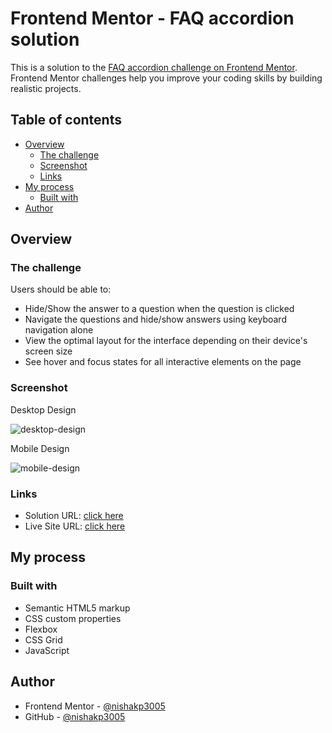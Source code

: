 # Frontend Mentor - FAQ accordion solution

This is a solution to the [FAQ accordion challenge on Frontend Mentor](https://www.frontendmentor.io/challenges/faq-accordion-wyfFdeBwBz). Frontend Mentor challenges help you improve your coding skills by building realistic projects.

## Table of contents

-   [Overview](#overview)
    -   [The challenge](#the-challenge)
    -   [Screenshot](#screenshot)
    -   [Links](#links)
-   [My process](#my-process)
    -   [Built with](#built-with)
-   [Author](#author)
## Overview

### The challenge

Users should be able to:

-   Hide/Show the answer to a question when the question is clicked
-   Navigate the questions and hide/show answers using keyboard navigation alone
-   View the optimal layout for the interface depending on their device's screen size
-   See hover and focus states for all interactive elements on the page

### Screenshot

Desktop Design

![desktop-design](https://github.com/nishakp3005/Cards/assets/121110503/ff52810b-5697-4374-a9fc-c8b7ad418447)

Mobile Design

![mobile-design](https://github.com/nishakp3005/Cards/assets/121110503/d0a52a7a-6edc-4fba-b484-3f432e3a7058)

### Links

-   Solution URL: [click here](https://github.com/nishakp3005/Cards/tree/main/faq-accordion-main)
-   Live Site URL: [click here](https://nishakp3005.github.io/Cards/faq-accordion-main/)

## My process

### Built with

-   Semantic HTML5 markup
-   CSS custom properties
-   Flexbox
-   CSS Grid
-   JavaScript

## Author

-   Frontend Mentor - [@nishakp3005](https://www.frontendmentor.io/profile/nishakp3005)
-   GitHub - [@nishakp3005](https://github.com/nishakp3005)
